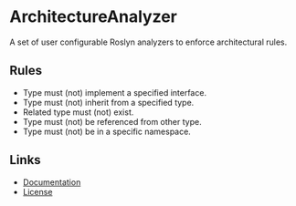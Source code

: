 ﻿# ArchitectureAnalyzer

A set of user configurable Roslyn analyzers to enforce architectural rules.

## Rules
- Type must (not) implement a specified interface.
- Type must (not) inherit from a specified type.
- Related type must (not) exist.
- Type must (not) be referenced from other type.
- Type must (not) be in a specific namespace.

## Links

- [Documentation](https://github.com/TheSylence/ArchitectureAnalyzer/blob/main/README.md)
- [License](https://github.com/TheSylence/ArchitectureAnalyzer/blob/main/LICENSE)